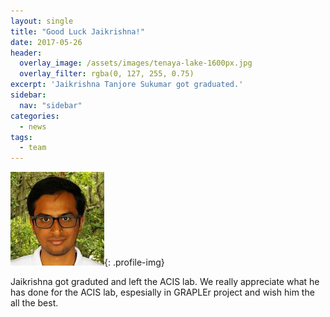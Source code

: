 ```yaml
---
layout: single
title: "Good Luck Jaikrishna!"
date: 2017-05-26
header:
  overlay_image: /assets/images/tenaya-lake-1600px.jpg
  overlay_filter: rgba(0, 127, 255, 0.75)
excerpt: 'Jaikrishna Tanjore Sukumar got graduated.'
sidebar:
  nav: "sidebar"
categories:
  - news
tags:
  - team
---
```

![Jaikrishna Tanjore Sukumar](../../assets/images/jaikrishna.jpg){: .profile-img}

Jaikrishna got graduted and left the ACIS lab. We really appreciate what he has done for the ACIS lab, espesially in GRAPLEr project and wish him the all the best.